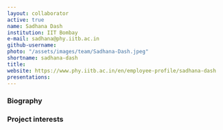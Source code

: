 ```yaml
---
layout: collaborator
active: true
name: Sadhana Dash
institution: IIT Bombay
e-mail: sadhana@phy.iitb.ac.in
github-username:
photo: "/assets/images/team/Sadhana-Dash.jpeg"
shortname: sadhana-dash
title:
website: https://www.phy.iitb.ac.in/en/employee-profile/sadhana-dash
presentations:
---
```


### Biography

### Project interests


